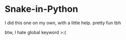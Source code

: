 # Snake-in-Python
I did this one on my own, with a little help. pretty fun tbh

btw, I hate global keyword >:(
